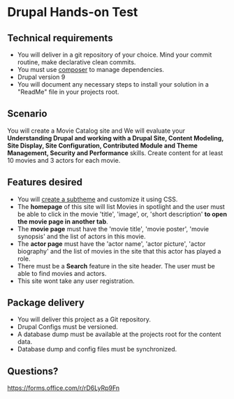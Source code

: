 # Drupal Hands-on Test
## Technical requirements
- You will deliver in a git repository of your choice. Mind your commit routine, make declarative clean commits.
- You must use [composer](https://www.drupal.org/docs/develop/using-composer/using-composer-to-install-drupal-and-manage-dependencies) to manage dependencies.
- Drupal version 9
- You will document any necessary steps to install your solution in a "ReadMe" file in your projects root.

## Scenario
You will create a Movie Catalog site and We will evaluate your **Understanding Drupal and working with a Drupal Site, Content Modeling, Site Display, Site Configuration, Contributed Module and Theme Management, Security and Performance** skills.
Create content for at least 10 movies and 3 actors for each movie.

## Features desired
- You will [create a subtheme](https://www.youtube.com/watch?v=hPXUn_D2-lE) and customize it using CSS.
- The **homepage** of this site will list Movies in spotlight and the user must be able to click in the movie 'title', 'image', or, 'short description' **to open the movie page in another tab**.
- The **movie page** must have the 'movie title', 'movie poster', 'movie synopsis' and the list of actors in this movie.
- The **actor page** must have the 'actor name', 'actor picture', 'actor biography' and the list of movies in the site that this actor has played a role.
- There must be a **Search** feature in the site header. The user must be able to find movies and actors.
- This site wont take any user registration.

## Package delivery
- You will deliver this project as a Git repository.
- Drupal Configs must be versioned.
- A database dump must be available at the projects root for the content data.
- Database dump and config files must be synchronized.

## Questions?
https://forms.office.com/r/rD6LyRp9Fn